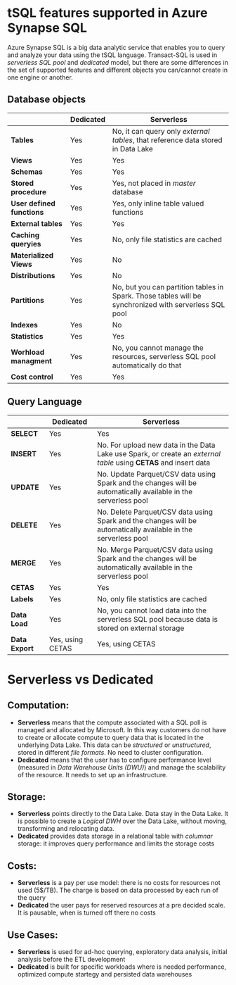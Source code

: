 # tSQL features supported in Azure Synapse SQL
Azure Synapse SQL is a big data analytic service that enables you to query and analyze your data using the tSQL language.
Transact-SQL is used in *serverless SQL pool* and *dedicated* model, but there are some differences in the set of supported features and different objects you can/cannot create in one engine or another.

## Database objects

|   | Dedicated | Serverless |
| --- | --- | --- |
| **Tables** | Yes | No, it can query only *external tables*, that reference data stored in Data Lake |
| **Views** | Yes | Yes |
| **Schemas** | Yes | Yes |
| **Stored procedure** | Yes | Yes, not placed in *master* database |
| **User defined functions** | Yes | Yes, only inline table valued functions |
| **External tables** | Yes | Yes |
| **Caching queryies** | Yes | No, only file statistics are cached |
| **Materialized Views** | Yes | No |
| **Distributions** | Yes | No |
| **Partitions** | Yes | No, but you can partition tables in Spark. Those tables will be synchronized with serverless SQL pool |
| **Indexes** | Yes | No |
| **Statistics** | Yes | Yes |
| **Worhload managment** | Yes | No, you cannot manage the resources, serverless SQL pool automatically do that |
| **Cost control** | Yes | Yes |

## Query Language

|   | Dedicated | Serverless |
| --- | --- | --- |
| **SELECT** | Yes | Yes |
| **INSERT** | Yes | No. For upload new data in the Data Lake use Spark, or create an *external table* using **CETAS** and insert data |
| **UPDATE** | Yes | No. Update Parquet/CSV data using Spark and the changes will be automatically available in the serverless pool |
| **DELETE** | Yes | No. Delete Parquet/CSV data using Spark and the changes will be automatically available in the serverless pool |
| **MERGE** | Yes | No. Merge Parquet/CSV data using Spark and the changes will be automatically available in the serverless pool |
| **CETAS** | Yes | Yes |
| **Labels** | Yes | No, only file statistics are cached |
| **Data Load** | Yes | No, you cannot load data into the serverless SQL pool because data is stored on external storage |
| **Data Export** | Yes, using CETAS | Yes, using CETAS |

# Serverless vs Dedicated

## Computation:
 - **Serverless** means that the compute associated with a SQL poll is managed and allocated by Microsoft. In this way customers do not have to create or allocate compute to query data that is located in the underlying Data Lake. This data can be *structured* or *unstructured*, stored in different *file formats*. No need to cluster configuration.
 - **Dedicated** means that the user has to configure performance level (measured in *Data Warehouse Units (DWU)*) and manage the scalability of the resource. It needs to set up an infrastructure.
 
## Storage:
 - **Serverless** points directly to the Data Lake. Data stay in the Data Lake. It is possible to create a *Logical DWH* over the Data Lake, without moving, transforming and relocating data.
 - **Dedicated** provides data storage in a relational table with *columnar* storage: it improves query performance and limits the storage costs
 
## Costs:
 - **Serverless** is a pay per use model: there is no costs for resources not used (5$/TB). The charge is based on data processed by each run of the query 
 - **Dedicated** the user pays for reserved resources at a pre decided scale. It is pausable, when is turned off there no costs
  
## Use Cases:
 - **Serverless** is used for ad-hoc querying, exploratory data analysis, initial analysis before the ETL development
 - **Dedicated** is built for specific workloads where is needed performance, optimized compute startegy and persisted data warehouses
